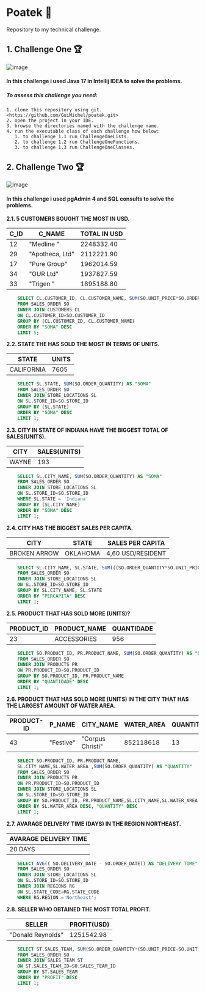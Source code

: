 # Poatek :rocket:
 Repository to my technical challenge.

## 1. Challenge One :trophy:
![image](https://img.shields.io/badge/Java-ED8B00?style=for-the-badge&logo=java&logoColor=white)

#### In this challenge i used Java 17 in Intellij IDEA to solve the problems.

 
##### To assess this challenge you need:
    1. clone this repository using git. <https://github.com/GuiMichel/poatek.git>
    2. open the project in your IDE.
    3. browse the directories named with the challenge name.
    4. run the executable class of each challenge how below:
       1. to challenge 1.1 run ChallengeOneLists.
       2. to challenge 1.2 run ChallengeOneFunctions.
       3. to challenge 1.3 run ChallengeOneClasses.
   

## 2. Challenge Two :trophy:
![image](https://img.shields.io/badge/PostgreSQL-316192?style=for-the-badge&logo=postgresql&logoColor=white)

#### In this challenge i used pgAdmin 4 and SQL consults to solve the problems.

**2.1. 5 CUSTOMERS BOUGHT THE MOST IN USD.**

C_ID |	C_NAME	        |	    TOTAL IN USD    |
-----|------------------|-----------------------|
12	 |   "Medline "	    |    2248332.40         |
29	 |   "Apotheca, Ltd"|	 2112221.90         |
17	 |  "Pure Group"	|    1962014.59         |
34	 |   "OUR Ltd"	    |    1937827.59         |
33	 |   "Trigen "	    |    1895188.80         |

~~~SQL
    SELECT CL.CUSTOMER_ID, CL.CUSTOMER_NAME, SUM(SO.UNIT_PRICE*SO.ORDER_QUANTITY) AS "SOMA"
    FROM SALES_ORDER SO
    INNER JOIN CUSTOMERS CL
    ON CL.CUSTOMER_ID=SO.CUSTOMER_ID
    GROUP BY (CL.CUSTOMER_ID, CL.CUSTOMER_NAME)
    ORDER BY "SOMA" DESC
    LIMIT 5;
~~~

**2.2. STATE THE HAS SOLD THE MOST IN TERMS OF UNITS.**

STATE       |   UNITS
------------|---------
CALIFORNIA  |   7605

~~~SQL
    SELECT SL.STATE, SUM(SO.ORDER_QUANTITY) AS "SOMA"
    FROM SALES_ORDER SO
    INNER JOIN STORE_LOCATIONS SL
    ON SL.STORE_ID=SO.STORE_ID
    GROUP BY (SL.STATE)
    ORDER BY "SOMA" DESC
    LIMIT 1;
~~~
**2.3. CITY IN STATE OF INDIANA HAVE THE BIGGEST TOTAL OF SALES(UNITS).**

CITY    |   SALES(UNITS)
--------|----------------
WAYNE   |   193

~~~SQL
    SELECT SL.CITY_NAME, SUM(SO.ORDER_QUANTITY) AS "SOMA"
    FROM SALES_ORDER SO
    INNER JOIN STORE_LOCATIONS SL
    ON SL.STORE_ID=SO.STORE_ID
    WHERE SL.STATE = 'Indiana'
    GROUP BY (SL.CITY_NAME)
    ORDER BY "SOMA" DESC
    LIMIT 1;
~~~

**2.4. CITY HAS THE BIGGEST SALES PER CAPITA.**

CITY		  |  STATE	|	SALES PER CAPITA |
--------------|---------|--------------------|
BROKEN ARROW  |	OKLAHOMA|  	4,60 USD/RESIDENT|

~~~SQL
    SELECT SL.CITY_NAME, SL.STATE, SUM(((SO.ORDER_QUANTITY*SO.UNIT_PRICE)/SL.POPULATION)) AS "PERCAPITA"
    FROM SALES_ORDER SO
    INNER JOIN STORE_LOCATIONS SL
    ON SL.STORE_ID=SO.STORE_ID
    GROUP BY SL.CITY_NAME, SL.STATE
    ORDER BY "PERCAPITA" DESC
    LIMIT 1;
~~~

**2.5. PRODUCT THAT HAS SOLD MORE (UNITS)?**

PRODUCT_ID|	PRODUCT_NAME|	QUANTIDADE
----------|-------------|--------------
23		  | ACCESSORIES	|    956

~~~SQL
    SELECT SO.PRODUCT_ID, PR.PRODUCT_NAME, SUM(SO.ORDER_QUANTITY) AS "QUANTIDADE"
    FROM SALES_ORDER SO
    INNER JOIN PRODUCTS PR
    ON PR.PRODUCT_ID=SO.PRODUCT_ID
    GROUP BY SO.PRODUCT_ID, PR.PRODUCT_NAME
    ORDER BY "QUANTIDADE" DESC
    LIMIT 1;
~~~

**2.6. PRODUCT THAT HAS SOLD MORE (UNITS) IN THE CITY THAT HAS THE LARGEST
AMOUNT OF WATER AREA.**

PRODUCT-ID| P_NAME	 |	CITY_NAME	    |	 WATER_AREA	    |   QUANTITY
----------|----------|------------------|-------------------|-----------
43		  | "Festive"|	"Corpus Christi"|	852118618	    |   13

~~~SQL
    SELECT SO.PRODUCT_ID, PR.PRODUCT_NAME,
    SL.CITY_NAME,SL.WATER_AREA ,SUM(SO.ORDER_QUANTITY) AS "QUANTITY"
    FROM SALES_ORDER SO
    INNER JOIN PRODUCTS PR
    ON PR.PRODUCT_ID=SO.PRODUCT_ID
    INNER JOIN STORE_LOCATIONS SL
    ON SL.STORE_ID=SO.STORE_ID
    GROUP BY SO.PRODUCT_ID, PR.PRODUCT_NAME,SL.CITY_NAME,SL.WATER_AREA 
    ORDER BY SL.WATER_AREA DESC, "QUANTITY" DESC
    LIMIT 1;
~~~

**2.7. AVARAGE DELIVERY TIME (DAYS) IN THE REGION NORTHEAST.**

|AVARAGE DELIVERY TIME|
|---------------------| 
|    20 DAYS          |

~~~SQL
    SELECT AVG(( SO.DELIVERY_DATE - SO.ORDER_DATE)) AS "DELIVERY TIME"
    FROM SALES_ORDER SO
    INNER JOIN STORE_LOCATIONS SL
    ON SL.STORE_ID=SO.STORE_ID
    INNER JOIN REGIONS RG
    ON SL.STATE_CODE=RG.STATE_CODE
    WHERE RG.REGION ='Northeast';
~~~

**2.8. SELLER WHO OBTAINED THE MOST TOTAL PROFIT.**
	
SELLER			       |     PROFIT(USD)
-----------------------|-----------------
"Donald Reynolds"	   |     1251542.98

~~~SQL
    SELECT ST.SALES_TEAM, SUM(SO.ORDER_QUANTITY*(SO.UNIT_PRICE-SO.UNIT_COST)) AS "PROFIT"
    FROM SALES_ORDER SO
    INNER JOIN SALES_TEAM ST
    ON ST.SALES_TEAM_ID=SO.SALES_TEAM_ID
    GROUP BY ST.SALES_TEAM
    ORDER BY "PROFIT" DESC
    LIMIT 1;
~~~